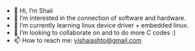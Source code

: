 - 👋 Hi, I’m Shaii
- 👀 I’m interested in the connection of software and hardware.
- 🌱 I’m currently learning linux device driver + embedded linux.
- 💞️ I’m looking to collaborate on and to do more C codes :) 
- 📫 How to reach me: yishaiashto@gmail.com

<!---
YiShaiAshto/YiShaiAshto is a ✨ special ✨ repository because its `README.md` (this file) appears on your GitHub profile.
You can click the Preview link to take a look at your changes.
--->
